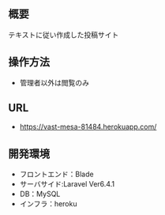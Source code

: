 ## 概要
テキストに従い作成した投稿サイト

## 操作方法
- 管理者以外は閲覧のみ

## URL
- https://vast-mesa-81484.herokuapp.com/

## 開発環境
- フロントエンド：Blade
- サーバサイド:Laravel Ver6.4.1
- DB：MySQL
- インフラ：heroku